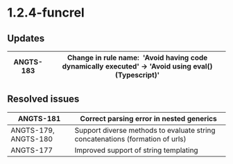 # 1.2.4-funcrel

## Updates

| ANGTS-183 | Change in rule name:  'Avoid having code dynamically executed' -> 'Avoid using eval() (Typescript)' |
| --------- | --------------------------------------------------------------------------------------------------- |

## Resolved issues

| ANGTS-181 | Correct parsing error in nested generics |
| --------- | ---------------------------------------- |
| ANGTS-179, ANGTS-180 | Support diverse methods to evaluate string concatenations (formation of urls) |
| ANGTS-177 | Improved support of string templating |


